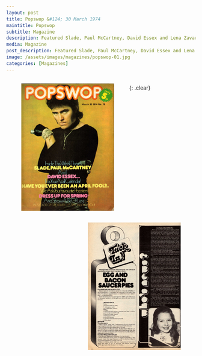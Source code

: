 ```yaml
---
layout: post
title: Popswop &#124; 30 March 1974
maintitle: Popswop
subtitle: Magazine
description: Featured Slade, Paul McCartney, David Essex and Lena Zavaroni.
media: Magazine
post_description: Featured Slade, Paul McCartney, David Essex and Lena Zavaroni.
image: /assets/images/magazines/popswop-01.jpg
categories: [Magazines]
---
```


<figure class="fig1">
<a href="/assets/images/magazines/popswop-01.jpg"><img src="/assets/images/magazines/popswop-01.jpg" class="full-width zoom-in"></a>
</figure>


<figure class="fig2">
<a href="/assets/images/magazines/popswop-02.jpg"><img src="/assets/images/magazines/popswop-02.jpg" class="full-width zoom-in"></a>
</figure>

<br />{: .clear}

<style>
.fig1 {float:left; width:49%;}

.fig2 {float:right; width:49%;}

figcaption {float:left; width:100%;}

@media only screen and (max-width: 700px) {
.fig1, .fig2 {float:left; width:100%;}
figcaption {float:left; width:100%; margin-bottom: 10px;}
}
</style>

